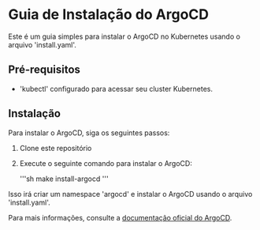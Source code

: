 # Guia de Instalação do ArgoCD

Este é um guia simples para instalar o ArgoCD no Kubernetes usando o arquivo 'install.yaml'.

## Pré-requisitos

- 'kubectl' configurado para acessar seu cluster Kubernetes.

## Instalação

Para instalar o ArgoCD, siga os seguintes passos:

1. Clone este repositório

2. Execute o seguinte comando para instalar o ArgoCD:

   '''sh
   make install-argocd
   '''

Isso irá criar um namespace 'argocd' e instalar o ArgoCD usando o arquivo 'install.yaml'.

Para mais informações, consulte a [documentação oficial do ArgoCD](https://argoproj.github.io/argo-cd/).
